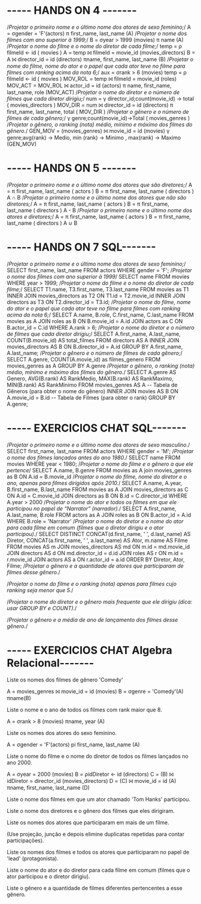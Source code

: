 # ----- HANDS ON 4 -------

/*Projetar o primeiro nome e o último nome dos atores de sexo feminino;*/
A = σgender = 'F'(actors)
π first_name, last_name (A)
/*Projetar o nome dos filmes com ano superior à 1999;*/
B = σyear > 1999 (movies)
π name (A)
/*Projetar o nome do filme e o nome do diretor de cada filme;*/
temp = ρ filmeId ← id ( movies )
A = temp ⨝ filmeId = movie_id (movies_directors)
B = A ⨝ director_id = id (directors)
πname, first_name, last_name (B)
/*Projetar o nome do filme, nome do ator e o papel que cada ator teve no filme para filmes com ranking acima da nota 6;*/
aux = σrank > 6 (movies)
temp = ρ filmeId ← id ( movies )
MOV_ROL = temp ⨝ filmeId = movie_id (roles)
MOV_ACT = MOV_ROL ⨝ actor_id = id (actors)
π name, first_name, last_name, role (MOV_ACT)
/*Projetar o nome do diretor e o número de filmes que cada diretor dirigiu;*/
num = γ director_id;count(movie_id) → total ( movies_directors )
MOV_DIR = num ⨝ director_id = id (directors)
π first_name, last_name, total ( MOV_DIR )
/*Projetar o gênero e o número de filmes de cada gênero;*/
γ genre;count(movie_id)→Total ( movies_genres )
/*Projetar o gênero, o ranking (nota) médio, mínimo e máximo dos filmes do gênero.*/
GEN_MOV = (movies_genres) ⨝ movie_id = id (movies)
γ genre;avg(rank) → Medio, min (rank) → Minimo , max(rank) → Maximo (GEN_MOV)

# ----- HANDS ON 5 -------

/*Projetar o primeiro nome e o último nome dos atores que são diretores;*/
A = π first_name, last_name ( actors )
B = π first_name, last_name ( directors )
A ∩ B
/*Projetar o primeiro nome e o último nome dos atores que não são diretores;*/
A = π first_name, last_name ( actors )
B = π first_name, last_name ( directors )
A - B
/*Projetar o primeiro nome e o último nome dos atores e diretores;*/
A = π first_name, last_name ( actors )
B = π first_name, last_name ( directors )
A ∪ B

# ----- HANDS ON 7 SQL-------
/*Projetar o primeiro nome e o último nome dos atores de sexo feminino;*/
SELECT first_name, last_name
FROM actors
WHERE gender = 'F';
/*Projetar o nome dos filmes com ano superior à 1999*/
SELECT name
FROM movies
WHERE year > 1999;
/*Projetar o nome do filme e o nome do diretor de cada filme;*/
SELECT
    T1.name,
    T3.first_name,
    T3.last_name
FROM
    movies as T1
INNER JOIN
    movies_directors as T2 ON T1.id = T2.movie_id
INNER JOIN
    directors as T3 ON T2.director_id = T3.id;
/*Projetar o nome do filme, nome do ator e o papel que cada ator teve no filme para filmes com ranking acima da nota 6;*/
SELECT 
	A.name, B.role, C.first_name, C.last_name
FROM 
	movies as A
JOIN
	roles as B ON B.movie_id = A.id
JOIN
	actors as C ON B.actor_id = C.id
WHERE
	A.rank > 6;
/*Projetar o nome do diretor e o número de filmes que cada diretor dirigiu;*/
SELECT
    A.first_name,
    A.last_name,
    COUNT(B.movie_id) AS total_filmes
FROM
    directors AS A
INNER JOIN
    movies_directors AS B ON B.director_id = A.id
GROUP BY
    A.first_name,
    A.last_name;
/*Projetar o gênero e o número de filmes de cada gênero;*/
SELECT 
	A.genre,
	COUNT(A.movie_id) as filmes_genero
FROM
	movies_genres as A
GROUP BY
	A.genre
/*Projetar o gênero, o ranking (nota) médio, mínimo e máximo dos filmes do gênero.*/
SELECT
    A.genre AS Genero,
    AVG(B.rank) AS RankMedio,
    MAX(B.rank) AS RankMaximo,
    MIN(B.rank) AS RankMinimo
FROM
    movies_genres AS A  -- Tabela de Gêneros (para obter o nome do gênero)
INNER JOIN
    movies AS B ON A.movie_id = B.id  -- Tabela de Filmes (para obter o rank)
GROUP BY
    A.genre;

# ----- EXERCICIOS CHAT SQL-------
/*Projetar o primeiro nome e o último nome dos atores de sexo masculino.*/
SELECT first_name, last_name
FROM actors
WHERE gender = 'M';
/*Projetar o nome dos filmes lançados antes do ano 1980.*/
SELECT name
FROM movies
WHERE year < 1980;
/*Projetar o nome do filme e o gênero a que ele pertence*/
SELECT A.name, B.genre
FROM movies as A join movies_genres as B ON A.id = B.movie_id
/*Projetar o nome do filme, nome do diretor e o ano, apenas para filmes dirigidos após 2010.*/
SELECT A.name, A.year, B.first_name, B.last_name
FROM movies as A JOIN movies_directors as C ON A.id = C.movie_id
JOIN directors as B ON B.id = C.director_id
WHERE A.year > 2000
/*Projetar o nome do ator e todos os filmes em que ele participou no papel de “Narrator” (narrador).*/
SELECT A.first_name, A.last_name, B.role
FROM actors as A JOIN roles as B ON B.actor_id = A.id
WHERE B.role = 'Narrator'
/*Projetar o nome do diretor e o nome do ator para cada filme em comum (filmes que o diretor dirigiu e o ator participou).*/
SELECT DISTINCT
       CONCAT(d.first_name, ' ', d.last_name) AS Diretor,
       CONCAT(a.first_name, ' ', a.last_name) AS Ator,
       m.name AS Filme
FROM movies AS m
JOIN movies_directors AS md ON m.id = md.movie_id
JOIN directors AS d ON md.director_id = d.id
JOIN roles AS r ON m.id = r.movie_id
JOIN actors AS a ON r.actor_id = a.id
ORDER BY Diretor, Ator, Filme;
/*Projetar o gênero e a quantidade de atores que participaram de filmes desse gênero.*/

/*Projetar o nome do filme e o ranking (nota) apenas para filmes cujo ranking seja menor que 5.*/

/*Projetar o nome do diretor e o gênero mais frequente que ele dirigiu (dica: usar GROUP BY e COUNT).*/

/*Projetar o gênero e a média de ano de lançamento dos filmes desse gênero.*/

# ----- EXERCICIOS CHAT Algebra Relacional-------
Liste os nomes dos filmes de gênero 'Comedy'

A = movies_genres ⨝ movie_id = id (movies)
B = σgenre = 'Comedy'(A)
πname(B)

Liste o nome e o ano de todos os filmes com rank maior que 8.

A = σrank > 8 (movies)
πname, year (A)

Liste os nomes dos atores do sexo feminino.

A = σgender = 'F'(actors)
pi first_name, last_name (A)

Liste o nome do filme e o nome do diretor de todos os filmes lançados no ano 2000.

A = σyear = 2000 (movies)
B = ρidDiretor ← id (directors)
C = (B) ⨝ idDiretor = director_id (movies_directors)
D = (C) ⨝ movie_id = id (A)
πname, first_name, last_name (D)

Liste o nome dos filmes em que um ator chamado 'Tom Hanks' participou.



Liste o nome dos diretores e o gênero dos filmes que eles dirigiram.



Liste os nomes dos atores que participaram em mais de um filme.



(Use projeção, junção e depois elimine duplicatas repetidas para contar participações).



Liste os nomes dos filmes e todos os atores que participaram no papel de 'lead' (protagonista).



Liste o nome do ator e do diretor para cada filme em comum (filmes que o ator participou e o diretor dirigiu).



Liste o gênero e a quantidade de filmes diferentes pertencentes a esse gênero.



